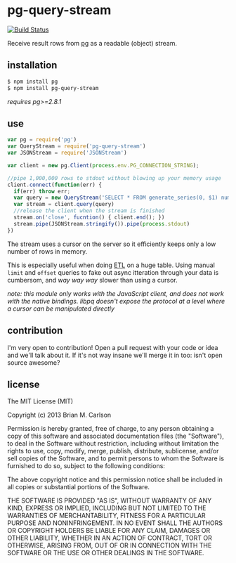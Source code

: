 # pg-query-stream

[![Build Status](https://travis-ci.org/brianc/node-pg-query-stream.svg)](https://travis-ci.org/brianc/node-pg-query-stream)

Receive result rows from [pg](https://github.com/brianc/node-postgres) as a readable (object) stream.


## installation

```bash
$ npm install pg
$ npm install pg-query-stream
```

_requires pg>=2.8.1_


## use

```js
var pg = require('pg')
var QueryStream = require('pg-query-stream')
var JSONStream = require('JSONStream')

var client = new pg.Client(process.env.PG_CONNECTION_STRING);

//pipe 1,000,000 rows to stdout without blowing up your memory usage
client.connect(function(err) {
  if(err) throw err;
  var query = new QueryStream('SELECT * FROM generate_series(0, $1) num', [1000000])
  var stream = client.query(query)
  //release the client when the stream is finished
  stream.on('close', fucntion() { client.end(); })
  stream.pipe(JSONStream.stringify()).pipe(process.stdout)
})
```

The stream uses a cursor on the server so it efficiently keeps only a low number of rows in memory.

This is especially useful when doing [ETL](http://en.wikipedia.org/wiki/Extract,_transform,_load) on a huge table.  Using manual `limit` and `offset` queries to fake out async itteration through your data is cumbersom, and _way way way_ slower than using a cursor.

_note: this module only works with the JavaScript client, and does not work with the native bindings. libpq doesn't expose the protocol at a level where a cursor can be manipulated directly_

## contribution

I'm very open to contribution!  Open a pull request with your code or idea and we'll talk about it.  If it's not way insane we'll merge it in too: isn't open source awesome?

## license

The MIT License (MIT)

Copyright (c) 2013 Brian M. Carlson

Permission is hereby granted, free of charge, to any person obtaining a copy
of this software and associated documentation files (the "Software"), to deal
in the Software without restriction, including without limitation the rights
to use, copy, modify, merge, publish, distribute, sublicense, and/or sell
copies of the Software, and to permit persons to whom the Software is
furnished to do so, subject to the following conditions:

The above copyright notice and this permission notice shall be included in
all copies or substantial portions of the Software.

THE SOFTWARE IS PROVIDED "AS IS", WITHOUT WARRANTY OF ANY KIND, EXPRESS OR
IMPLIED, INCLUDING BUT NOT LIMITED TO THE WARRANTIES OF MERCHANTABILITY,
FITNESS FOR A PARTICULAR PURPOSE AND NONINFRINGEMENT. IN NO EVENT SHALL THE
AUTHORS OR COPYRIGHT HOLDERS BE LIABLE FOR ANY CLAIM, DAMAGES OR OTHER
LIABILITY, WHETHER IN AN ACTION OF CONTRACT, TORT OR OTHERWISE, ARISING FROM,
OUT OF OR IN CONNECTION WITH THE SOFTWARE OR THE USE OR OTHER DEALINGS IN
THE SOFTWARE.
